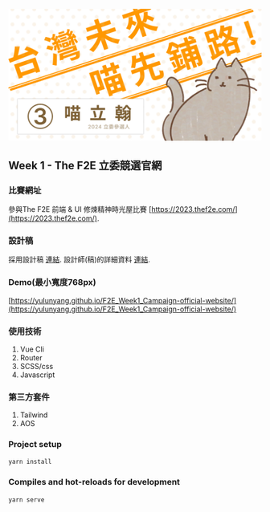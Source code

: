 ![This is a alt text.](./public/view.png)
## Week 1 - The F2E 立委競選官網

### 比賽網址
參與The F2E 前端 & UI 修煉精神時光屋比賽 [https://2023.thef2e.com/](https://2023.thef2e.com/).

### 設計稿
採用設計稿 [連結](https://2023.thef2e.com/users/12061579704045902860).
設計師(稿)的詳細資料 [連結](https://www.figma.com/file/flMouo0BQNyQ6Nk8JDrPWA/F2E_2023?type=design&node-id=1-2&mode=design&t=bQ0OMyXyQPvJPG6Z-0).

### Demo(最小寬度768px)
[https://yulunyang.github.io/F2E_Week1_Campaign-official-website/](https://yulunyang.github.io/F2E_Week1_Campaign-official-website/)

### 使用技術
1. Vue Cli
1. Router
1. SCSS/css
1. Javascript

### 第三方套件
1. Tailwind
1. AOS

### Project setup
```
yarn install
```

### Compiles and hot-reloads for development
```
yarn serve
```
